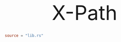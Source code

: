 <div style="font-size:4rem;text-align: center;">X-Path</div>

```toc

```

```toml rustdoc
source = "lib.rs"
```
